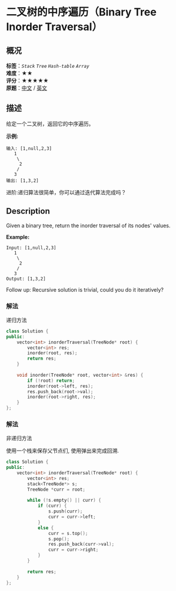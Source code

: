 # 二叉树的中序遍历（Binary Tree Inorder Traversal）
## 概况
**标签**：*`Stack`*  *`Tree`*  *`Hash-table`*  *`Array`*<br>
**难度**：★★<br>
**评分**：★★★★★<br>
**原题**：[中文](https://leetcode-cn.com/problems/binary-tree-inorder-traversal) / [英文](https://leetcode.com/problems/binary-tree-inorder-traversal)

## 描述
给定一个二叉树，返回它的中序遍历。

**示例:**
```
输入: [1,null,2,3]
   1
    \
     2
    /
   3
输出: [1,3,2]
```

进阶:递归算法很简单，你可以通过迭代算法完成吗？

## Description
Given a binary tree, return the inorder traversal of its nodes&#39; values.

**Example:**
```
Input: [1,null,2,3]
   1
    \
     2
    /
   3
Output: [1,3,2]
```

Follow up: Recursive solution is trivial, could you do it iteratively?

### 解法
递归方法
```c++
class Solution {
public:
    vector<int> inorderTraversal(TreeNode* root) {
        vector<int> res;
        inorder(root, res);
        return res;
    }
    
    void inorder(TreeNode* root, vector<int> &res) {
        if (!root) return;
        inorder(root->left, res);
        res.push_back(root->val);
        inorder(root->right, res);
    }
};
```

### 解法
非递归方法

使用一个栈来保存父节点们, 使用弹出来完成回溯.
```c++
class Solution {
public:
    vector<int> inorderTraversal(TreeNode* root) {
        vector<int> res;
        stack<TreeNode*> s;
        TreeNode *curr = root;
        
        while (!s.empty() || curr) {
            if (curr) {
                s.push(curr);
                curr = curr->left;
            }
            else {
                curr = s.top();
                s.pop();
                res.push_back(curr->val);
                curr = curr->right;
            }
        }
        
        return res;
    }
};
```